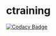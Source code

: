 # ctraining

[![Codacy Badge](https://api.codacy.com/project/badge/Grade/0c8a130becd043ea9d7acc50eb144218)](https://app.codacy.com/gh/sukhwindersingh412/ctraining?utm_source=github.com&utm_medium=referral&utm_content=sukhwindersingh412/ctraining&utm_campaign=Badge_Grade_Settings)